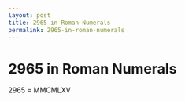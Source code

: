 ```yaml
---
layout: post
title: 2965 in Roman Numerals
permalink: 2965-in-roman-numerals
---
```


# 2965 in Roman Numerals

2965 = MMCMLXV
